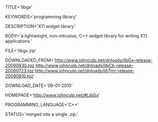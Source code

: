 
TITLE='libgx'

KEYWORDS='programming library'

DESCRIPTION='X11 widget library.'

BODY='a lightweight, non-intrusive, C++ widget library for writing X11 applications.'

FILE='libgx.zip'

DOWNLOADED_FROM='http://www.johnculp.net/dnloads/libGx-release-20090930.tgz
http://www.johnculp.net/dnloads/libCb-release-20060723.tgz
http://www.johnculp.net/dnloads/libTmr-release-20090810.tgz'

DOWNLOAD_DATE='09-01-2010'

HOMEPAGE='http://www.johnculp.net/#LibGx'

PROGRAMMING_LANGUAGE='C++'

STATUS='merged into a single .zip.'